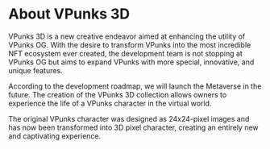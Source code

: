 # About VPunks 3D

VPunks 3D is a new creative endeavor aimed at enhancing the utility of VPunks OG. With the desire to transform VPunks into the most incredible NFT ecosystem ever created, the development team is not stopping at VPunks OG but aims to expand VPunks with more special, innovative, and unique features.

According to the development roadmap, we will launch the Metaverse in the future. The creation of the VPunks 3D collection allows owners to experience the life of a VPunks character in the virtual world.

The original VPunks character was designed as 24x24-pixel images and has now been transformed into 3D pixel character, creating an entirely new and captivating experience.

<figure><img src="https://lh5.googleusercontent.com/1q9_vPZsfWWyk42RKGJGrwpG0cmCdD21Ts2f7VRuvVCtaMCJTepjr8aazmwuu76fC9FzHhoL9rUSFJiYPwuG8ji8F0OKO456hLFfJQsMDmnisgs2ZcsS4Offy89XDwLKCxL9JPlRbjFEh_d0WffJu8g" alt=""><figcaption></figcaption></figure>
